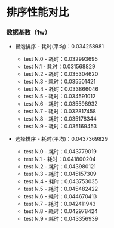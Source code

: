# 排序性能对比

### 数据基数（1w）
* 冒泡排序 - 耗时(平均)：0.034258981
    * test N.0 - 耗时：0.032993695
    * test N.1 - 耗时：0.031568829
    * test N.2 - 耗时：0.035304620
    * test N.3 - 耗时：0.035501421
    * test N.4 - 耗时：0.033866046
    * test N.5 - 耗时：0.034591012
    * test N.6 - 耗时：0.035598932
    * test N.7 - 耗时：0.032817458
    * test N.8 - 耗时：0.035178344
    * test N.9 - 耗时：0.035169453

*  选择排序 - 耗时(平均)：0.0437369829
    * test N.0 - 耗时：0.043779019
    * test N.1 - 耗时：0.041800204
    * test N.2 - 耗时：0.043980121
    * test N.3 - 耗时：0.045157309
    * test N.4 - 耗时：0.043753035
    * test N.5 - 耗时：0.045482422
    * test N.6 - 耗时：0.044670413
    * test N.7 - 耗时：0.042411943
    * test N.8 - 耗时：0.042978424
    * test N.9 - 耗时：0.043356939